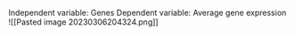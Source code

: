 Independent variable: Genes
Dependent variable: Average gene expression
![[Pasted image 20230306204324.png]]
